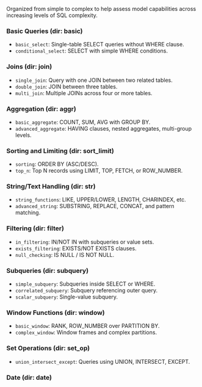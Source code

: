Organized from simple to complex to help assess model capabilities across increasing levels of SQL complexity.

### Basic Queries (dir: basic)
- `basic_select`: Single-table SELECT queries without WHERE clause.
- `conditional_select`: SELECT with simple WHERE conditions.

### Joins (dir: join)
- `single_join`: Query with one JOIN between two related tables.
- `double_join`: JOIN between three tables.
- `multi_join`: Multiple JOINs across four or more tables.

### Aggregation (dir: aggr)
- `basic_aggregate`: COUNT, SUM, AVG with GROUP BY.
- `advanced_aggregate`: HAVING clauses, nested aggregates, multi-group levels.

### Sorting and Limiting (dir: sort_limit)
- `sorting`: ORDER BY (ASC/DESC).
- `top_n`: Top N records using LIMIT, TOP, FETCH, or ROW_NUMBER.

### String/Text Handling (dir: str)
- `string_functions`: LIKE, UPPER/LOWER, LENGTH, CHARINDEX, etc.
- `advanced_string`: SUBSTRING, REPLACE, CONCAT, and pattern matching.

### Filtering (dir: filter)
- `in_filtering`: IN/NOT IN with subqueries or value sets.
- `exists_filtering`: EXISTS/NOT EXISTS clauses.
- `null_checking`: IS NULL / IS NOT NULL.

### Subqueries (dir: subquery)
- `simple_subquery`: Subqueries inside SELECT or WHERE.
- `correlated_subquery`: Subquery referencing outer query.
- `scalar_subquery`: Single-value subquery.

### Window Functions (dir: window)
- `basic_window`: RANK, ROW_NUMBER over PARTITION BY.
- `complex_window`: Window frames and complex partitions.

### Set Operations (dir: set_op)
- `union_intersect_except`: Queries using UNION, INTERSECT, EXCEPT.

### Date (dir: date)
